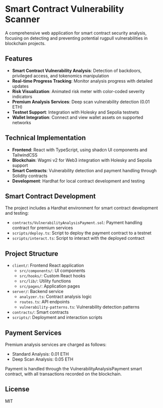 # Smart Contract Vulnerability Scanner

A comprehensive web application for smart contract security analysis, focusing on detecting and preventing potential rugpull vulnerabilities in blockchain projects.

## Features

- **Smart Contract Vulnerability Analysis**: Detection of backdoors, privileged access, and tokenomics manipulation
- **Real-time Progress Tracking**: Monitor analysis progress with detailed updates
- **Risk Visualization**: Animated risk meter with color-coded severity indicators
- **Premium Analysis Services**: Deep scan vulnerability detection (0.01 ETH)
- **Testnet Support**: Integration with Holesky and Sepolia testnets
- **Wallet Integration**: Connect and view wallet assets on supported networks

## Technical Implementation

- **Frontend**: React with TypeScript, using shadcn UI components and TailwindCSS
- **Blockchain**: Wagmi v2 for Web3 integration with Holesky and Sepolia support
- **Smart Contracts**: Vulnerability detection and payment handling through Solidity contracts
- **Development**: Hardhat for local contract development and testing

## Smart Contract Development

The project includes a Hardhat environment for smart contract development and testing:

- `contracts/VulnerabilityAnalysisPayment.sol`: Payment handling contract for premium services
- `scripts/deploy.ts`: Script to deploy the payment contract to a testnet
- `scripts/interact.ts`: Script to interact with the deployed contract

## Project Structure

- `client/`: Frontend React application
  - `src/components/`: UI components
  - `src/hooks/`: Custom React hooks
  - `src/lib/`: Utility functions
  - `src/pages/`: Application pages
- `server/`: Backend service
  - `analyzer.ts`: Contract analysis logic
  - `routes.ts`: API endpoints
  - `vulnerability-patterns.ts`: Vulnerability detection patterns
- `contracts/`: Smart contracts
- `scripts/`: Deployment and interaction scripts

## Payment Services

Premium analysis services are charged as follows:
- Standard Analysis: 0.01 ETH
- Deep Scan Analysis: 0.05 ETH

Payment is handled through the VulnerabilityAnalysisPayment smart contract, with all transactions recorded on the blockchain.

## License

MIT
